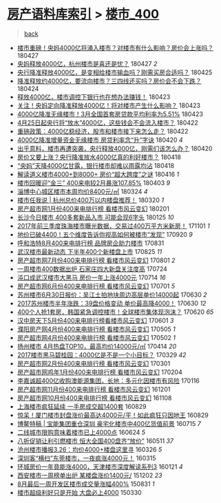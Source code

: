 [房产语料库索引](../../README.md)  > [楼市_400](楼市_400.md)
====
> [back](../README.md)

- [楼市重磅！央妈4000亿将涌入楼市？对楼市有什么影响？房价会上涨吗？](http://jkwz.applinzi.com/ittc/7096711580601549831.html#%E6%A5%BC%E5%B8%82%E9%87%8D%E7%A3%85%EF%BC%81%E5%A4%AE%E5%A6%884000%E4%BA%BF%E5%B0%86%E6%B6%8C%E5%85%A5%E6%A5%BC%E5%B8%82%EF%BC%9F%E5%AF%B9%E6%A5%BC%E5%B8%82%E6%9C%89%E4%BB%80%E4%B9%88%E5%BD%B1%E5%93%8D%EF%BC%9F%E6%88%BF%E4%BB%B7%E4%BC%9A%E4%B8%8A%E6%B6%A8%E5%90%97%EF%BC%9F) 180427  
- [央妈释放4000亿，杭州楼市是喜还是忧？](http://jkwz.applinzi.com/ittc/7096591518527915025.html#%E5%A4%AE%E5%A6%88%E9%87%8A%E6%94%BE4000%E4%BA%BF%EF%BC%8C%E6%9D%AD%E5%B7%9E%E6%A5%BC%E5%B8%82%E6%98%AF%E5%96%9C%E8%BF%98%E6%98%AF%E5%BF%A7%EF%BC%9F) 180427 *2* 
- [央行降准释放4000亿，是变相给楼市输血吗？刚需买房合适吗？](http://jkwz.applinzi.com/ittc/7095908259561210887.html#%E5%A4%AE%E8%A1%8C%E9%99%8D%E5%87%86%E9%87%8A%E6%94%BE4000%E4%BA%BF%EF%BC%8C%E6%98%AF%E5%8F%98%E7%9B%B8%E7%BB%99%E6%A5%BC%E5%B8%82%E8%BE%93%E8%A1%80%E5%90%97%EF%BC%9F%E5%88%9A%E9%9C%80%E4%B9%B0%E6%88%BF%E5%90%88%E9%80%82%E5%90%97%EF%BC%9F) 180425  
- [降准释放约4000亿，要流向楼市？三四线还买吗？房价会不会下跌？](http://jkwz.applinzi.com/ittc/7095572057930859536.html#%E9%99%8D%E5%87%86%E9%87%8A%E6%94%BE%E7%BA%A64000%E4%BA%BF%EF%BC%8C%E8%A6%81%E6%B5%81%E5%90%91%E6%A5%BC%E5%B8%82%EF%BC%9F%E4%B8%89%E5%9B%9B%E7%BA%BF%E8%BF%98%E4%B9%B0%E5%90%97%EF%BC%9F%E6%88%BF%E4%BB%B7%E4%BC%9A%E4%B8%8D%E4%BC%9A%E4%B8%8B%E8%B7%8C%EF%BC%9F) 180424  
- [释放4000亿，楼市调控下银行也在想办法赚钱！](http://jkwz.applinzi.com/ittc/7095213816516445191.html#%E9%87%8A%E6%94%BE4000%E4%BA%BF%EF%BC%8C%E6%A5%BC%E5%B8%82%E8%B0%83%E6%8E%A7%E4%B8%8B%E9%93%B6%E8%A1%8C%E4%B9%9F%E5%9C%A8%E6%83%B3%E5%8A%9E%E6%B3%95%E8%B5%9A%E9%92%B1%EF%BC%81) 180423  
- [关注！央妈定向降准释放4000亿！将对楼市产生什么影响？](http://jkwz.applinzi.com/ittc/7095131872424363019.html#%E5%85%B3%E6%B3%A8%EF%BC%81%E5%A4%AE%E5%A6%88%E5%AE%9A%E5%90%91%E9%99%8D%E5%87%86%E9%87%8A%E6%94%BE4000%E4%BA%BF%EF%BC%81%E5%B0%86%E5%AF%B9%E6%A5%BC%E5%B8%82%E4%BA%A7%E7%94%9F%E4%BB%80%E4%B9%88%E5%BD%B1%E5%93%8D%EF%BC%9F) 180423  
- [4000亿降准无缘楼市！3月全国首套房贷款平均利率为5.51%](http://jkwz.applinzi.com/ittc/7094830695354729482.html#4000%E4%BA%BF%E9%99%8D%E5%87%86%E6%97%A0%E7%BC%98%E6%A5%BC%E5%B8%82%EF%BC%813%E6%9C%88%E5%85%A8%E5%9B%BD%E9%A6%96%E5%A5%97%E6%88%BF%E8%B4%B7%E6%AC%BE%E5%B9%B3%E5%9D%87%E5%88%A9%E7%8E%87%E4%B8%BA5.51%25) 180423  
- [4月25日起央行将“放水”4000亿，这些钱会不会流入楼市？](http://jkwz.applinzi.com/ittc/7094798049866155018.html#4%E6%9C%8825%E6%97%A5%E8%B5%B7%E5%A4%AE%E8%A1%8C%E5%B0%86%E2%80%9C%E6%94%BE%E6%B0%B4%E2%80%9D4000%E4%BA%BF%EF%BC%8C%E8%BF%99%E4%BA%9B%E9%92%B1%E4%BC%9A%E4%B8%8D%E4%BC%9A%E6%B5%81%E5%85%A5%E6%A5%BC%E5%B8%82%EF%BC%9F) 180422  
- [重磅政策：4000亿稳经济，股市和楼市接下来怎么走？](http://jkwz.applinzi.com/ittc/7094802148560995338.html#%E9%87%8D%E7%A3%85%E6%94%BF%E7%AD%96%EF%BC%9A4000%E4%BA%BF%E7%A8%B3%E7%BB%8F%E6%B5%8E%EF%BC%8C%E8%82%A1%E5%B8%82%E5%92%8C%E6%A5%BC%E5%B8%82%E6%8E%A5%E4%B8%8B%E6%9D%A5%E6%80%8E%E4%B9%88%E8%B5%B0%EF%BC%9F) 180422  
- [4000亿降准增量资金无缘楼市 房贷利率念“升”字诀](http://jkwz.applinzi.com/ittc/7094204781705036816.html#4000%E4%BA%BF%E9%99%8D%E5%87%86%E5%A2%9E%E9%87%8F%E8%B5%84%E9%87%91%E6%97%A0%E7%BC%98%E6%A5%BC%E5%B8%82+%E6%88%BF%E8%B4%B7%E5%88%A9%E7%8E%87%E5%BF%B5%E2%80%9C%E5%8D%87%E2%80%9D%E5%AD%97%E8%AF%80) 180420 *4* 
- [出乎意料，楼市再遭突袭，央行释放4000亿，刚需们该怎么办？](http://jkwz.applinzi.com/ittc/7093722276283548689.html#%E5%87%BA%E4%B9%8E%E6%84%8F%E6%96%99%EF%BC%8C%E6%A5%BC%E5%B8%82%E5%86%8D%E9%81%AD%E7%AA%81%E8%A2%AD%EF%BC%8C%E5%A4%AE%E8%A1%8C%E9%87%8A%E6%94%BE4000%E4%BA%BF%EF%BC%8C%E5%88%9A%E9%9C%80%E4%BB%AC%E8%AF%A5%E6%80%8E%E4%B9%88%E5%8A%9E%EF%BC%9F) 180420  
- [房价又要上涨？央行降准放水4000亿真的利好楼市？](http://jkwz.applinzi.com/ittc/7093400211735184391.html#%E6%88%BF%E4%BB%B7%E5%8F%88%E8%A6%81%E4%B8%8A%E6%B6%A8%EF%BC%9F%E5%A4%AE%E8%A1%8C%E9%99%8D%E5%87%86%E6%94%BE%E6%B0%B44000%E4%BA%BF%E7%9C%9F%E7%9A%84%E5%88%A9%E5%A5%BD%E6%A5%BC%E5%B8%82%EF%BC%9F) 180418  
- [“央妈”天降4000亿甘露，银行楼市却难以雨露均沾](http://jkwz.applinzi.com/ittc/7093362280966390795.html#%E2%80%9C%E5%A4%AE%E5%A6%88%E2%80%9D%E5%A4%A9%E9%99%8D4000%E4%BA%BF%E7%94%98%E9%9C%B2%EF%BC%8C%E9%93%B6%E8%A1%8C%E6%A5%BC%E5%B8%82%E5%8D%B4%E9%9A%BE%E4%BB%A5%E9%9B%A8%E9%9C%B2%E5%9D%87%E6%B2%BE) 180418  
- [解读道义楼市4000+到8000+ 房价“超大跨度”之谜](http://jkwz.applinzi.com/ittc/7092512239766733835.html#%E8%A7%A3%E8%AF%BB%E9%81%93%E4%B9%89%E6%A5%BC%E5%B8%824000%2B%E5%88%B08000%2B+%E6%88%BF%E4%BB%B7%E2%80%9C%E8%B6%85%E5%A4%A7%E8%B7%A8%E5%BA%A6%E2%80%9D%E4%B9%8B%E8%B0%9C) 180416 *1* 
- [楼市回暖迎“金三” 400来电较2月暴涨107.85%](http://jkwz.applinzi.com/ittc/7087579017471591435.html#%E6%A5%BC%E5%B8%82%E5%9B%9E%E6%9A%96%E8%BF%8E%E2%80%9C%E9%87%91%E4%B8%89%E2%80%9D+400%E6%9D%A5%E7%94%B5%E8%BE%832%E6%9C%88%E6%9A%B4%E6%B6%A8107.85%25) 180403 *9* 
- [淄博中心城区楼市本周均价8400元/㎡](http://jkwz.applinzi.com/ittc/7083987984041116678.html#%E6%B7%84%E5%8D%9A%E4%B8%AD%E5%BF%83%E5%9F%8E%E5%8C%BA%E6%A5%BC%E5%B8%82%E6%9C%AC%E5%91%A8%E5%9D%87%E4%BB%B78400%E5%85%83%2F%E3%8E%A1) 180324 *4* 
- [楼市任我说 | 杭州总价400万以内楼盘推荐！](http://jkwz.applinzi.com/ittc/7082516412507882503.html#%E6%A5%BC%E5%B8%82%E4%BB%BB%E6%88%91%E8%AF%B4+%7C+%E6%9D%AD%E5%B7%9E%E6%80%BB%E4%BB%B7400%E4%B8%87%E4%BB%A5%E5%86%85%E6%A5%BC%E7%9B%98%E6%8E%A8%E8%8D%90%EF%BC%81) 180320 *1* 
- [房产超市网1月份400来电排行榜 看楼市风云变幻](http://jkwz.applinzi.com/ittc/7065183807760499728.html#%E6%88%BF%E4%BA%A7%E8%B6%85%E5%B8%82%E7%BD%911%E6%9C%88%E4%BB%BD400%E6%9D%A5%E7%94%B5%E6%8E%92%E8%A1%8C%E6%A6%9C+%E7%9C%8B%E6%A5%BC%E5%B8%82%E9%A3%8E%E4%BA%91%E5%8F%98%E5%B9%BB) 180201  
- [长沙今日楼市 400多套新品入市 可能会现6字头](http://jkwz.applinzi.com/ittc/7062476510005298187.html#%E9%95%BF%E6%B2%99%E4%BB%8A%E6%97%A5%E6%A5%BC%E5%B8%82+400%E5%A4%9A%E5%A5%97%E6%96%B0%E5%93%81%E5%85%A5%E5%B8%82+%E5%8F%AF%E8%83%BD%E4%BC%9A%E7%8E%B06%E5%AD%97%E5%A4%B4) 180125 *10* 
- [2017年前三季度珠海楼市曝光数据，交易过400万平方米新房！](http://jkwz.applinzi.com/ittc/7030893400788829200.html#2017%E5%B9%B4%E5%89%8D%E4%B8%89%E5%AD%A3%E5%BA%A6%E7%8F%A0%E6%B5%B7%E6%A5%BC%E5%B8%82%E6%9B%9D%E5%85%89%E6%95%B0%E6%8D%AE%EF%BC%8C%E4%BA%A4%E6%98%93%E8%BF%87400%E4%B8%87%E5%B9%B3%E6%96%B9%E7%B1%B3%E6%96%B0%E6%88%BF%EF%BC%81) 171101 *1* 
- [地价已破4400！五个维度告诉你视高如何被楼市“发现”](http://jkwz.applinzi.com/ittc/7015341821822239760.html#%E5%9C%B0%E4%BB%B7%E5%B7%B2%E7%A0%B44400%EF%BC%81%E4%BA%94%E4%B8%AA%E7%BB%B4%E5%BA%A6%E5%91%8A%E8%AF%89%E4%BD%A0%E8%A7%86%E9%AB%98%E5%A6%82%E4%BD%95%E8%A2%AB%E6%A5%BC%E5%B8%82%E2%80%9C%E5%8F%91%E7%8E%B0%E2%80%9D) 170920 *9* 
- [呼和浩特8月400来电排行榜 品牌房企助力楼市](http://jkwz.applinzi.com/ittc/7007927557255857168.html#%E5%91%BC%E5%92%8C%E6%B5%A9%E7%89%B98%E6%9C%88400%E6%9D%A5%E7%94%B5%E6%8E%92%E8%A1%8C%E6%A6%9C+%E5%93%81%E7%89%8C%E6%88%BF%E4%BC%81%E5%8A%A9%E5%8A%9B%E6%A5%BC%E5%B8%82) 170831  
- [武汉楼市最新动态 下半年400个新楼盘上市](http://jkwz.applinzi.com/ittc/7005690747045823505.html#%E6%AD%A6%E6%B1%89%E6%A5%BC%E5%B8%82%E6%9C%80%E6%96%B0%E5%8A%A8%E6%80%81+%E4%B8%8B%E5%8D%8A%E5%B9%B4400%E4%B8%AA%E6%96%B0%E6%A5%BC%E7%9B%98%E4%B8%8A%E5%B8%82) 170825 *11* 
- [房产超市网7月份400来电排行榜 看楼市风云变幻](http://jkwz.applinzi.com/ittc/6996889676995363856.html#%E6%88%BF%E4%BA%A7%E8%B6%85%E5%B8%82%E7%BD%917%E6%9C%88%E4%BB%BD400%E6%9D%A5%E7%94%B5%E6%8E%92%E8%A1%8C%E6%A6%9C+%E7%9C%8B%E6%A5%BC%E5%B8%82%E9%A3%8E%E4%BA%91%E5%8F%98%E5%B9%BB) 170801 *2* 
- [一周楼市400数据出炉 石家庄四大新盘关注度高](http://jkwz.applinzi.com/ittc/6993881582518420497.html#%E4%B8%80%E5%91%A8%E6%A5%BC%E5%B8%82400%E6%95%B0%E6%8D%AE%E5%87%BA%E7%82%89+%E7%9F%B3%E5%AE%B6%E5%BA%84%E5%9B%9B%E5%A4%A7%E6%96%B0%E7%9B%98%E5%85%B3%E6%B3%A8%E5%BA%A6%E9%AB%98) 170724  
- [沌口成武汉楼市大黑马 房价一年上涨4000元](http://jkwz.applinzi.com/ittc/6990101010255971345.html#%E6%B2%8C%E5%8F%A3%E6%88%90%E6%AD%A6%E6%B1%89%E6%A5%BC%E5%B8%82%E5%A4%A7%E9%BB%91%E9%A9%AC+%E6%88%BF%E4%BB%B7%E4%B8%80%E5%B9%B4%E4%B8%8A%E6%B6%A84000%E5%85%83) 170714 *16* 
- [房产超市网6月份400来电排行榜 看楼市风云变幻](http://jkwz.applinzi.com/ittc/6985297039607727109.html#%E6%88%BF%E4%BA%A7%E8%B6%85%E5%B8%82%E7%BD%916%E6%9C%88%E4%BB%BD400%E6%9D%A5%E7%94%B5%E6%8E%92%E8%A1%8C%E6%A6%9C+%E7%9C%8B%E6%A5%BC%E5%B8%82%E9%A3%8E%E4%BA%91%E5%8F%98%E5%B9%BB) 170701 *5* 
- [苏州楼市6月30日报价：吴江土拍地块周边高层单价14000起](http://jkwz.applinzi.com/ittc/6984850645033944068.html#%E8%8B%8F%E5%B7%9E%E6%A5%BC%E5%B8%826%E6%9C%8830%E6%97%A5%E6%8A%A5%E4%BB%B7%EF%BC%9A%E5%90%B4%E6%B1%9F%E5%9C%9F%E6%8B%8D%E5%9C%B0%E5%9D%97%E5%91%A8%E8%BE%B9%E9%AB%98%E5%B1%82%E5%8D%95%E4%BB%B714000%E8%B5%B7) 170630 *2* 
- [2017苏州楼市半年涨跌：39盘价格变动 单价最高降4000！](http://jkwz.applinzi.com/ittc/6984850015464719364.html#2017%E8%8B%8F%E5%B7%9E%E6%A5%BC%E5%B8%82%E5%8D%8A%E5%B9%B4%E6%B6%A8%E8%B7%8C%EF%BC%9A39%E7%9B%98%E4%BB%B7%E6%A0%BC%E5%8F%98%E5%8A%A8+%E5%8D%95%E4%BB%B7%E6%9C%80%E9%AB%98%E9%99%8D4000%EF%BC%81) 170630 *12* 
- [400个人抢1套房，韩国紧急调控楼市！全球楼市集体现泡沫？](http://jkwz.applinzi.com/ittc/6981295153426727940.html#400%E4%B8%AA%E4%BA%BA%E6%8A%A21%E5%A5%97%E6%88%BF%EF%BC%8C%E9%9F%A9%E5%9B%BD%E7%B4%A7%E6%80%A5%E8%B0%83%E6%8E%A7%E6%A5%BC%E5%B8%82%EF%BC%81%E5%85%A8%E7%90%83%E6%A5%BC%E5%B8%82%E9%9B%86%E4%BD%93%E7%8E%B0%E6%B3%A1%E6%B2%AB%EF%BC%9F) 170620 *65* 
- [汉中房天下5月份400来电排行榜看楼市风云变幻](http://jkwz.applinzi.com/ittc/6974228970999383044.html#%E6%B1%89%E4%B8%AD%E6%88%BF%E5%A4%A9%E4%B8%8B5%E6%9C%88%E4%BB%BD400%E6%9D%A5%E7%94%B5%E6%8E%92%E8%A1%8C%E6%A6%9C%E7%9C%8B%E6%A5%BC%E5%B8%82%E9%A3%8E%E4%BA%91%E5%8F%98%E5%B9%BB) 170601 *3* 
- [濮阳房产网4月份400来电排行榜 看楼市风云变幻](http://jkwz.applinzi.com/ittc/6964101184418743301.html#%E6%BF%AE%E9%98%B3%E6%88%BF%E4%BA%A7%E7%BD%914%E6%9C%88%E4%BB%BD400%E6%9D%A5%E7%94%B5%E6%8E%92%E8%A1%8C%E6%A6%9C+%E7%9C%8B%E6%A5%BC%E5%B8%82%E9%A3%8E%E4%BA%91%E5%8F%98%E5%B9%BB) 170505 *1* 
- [房产超市网4月份400来电排行榜 看楼市风云变幻](http://jkwz.applinzi.com/ittc/6963146938248594436.html#%E6%88%BF%E4%BA%A7%E8%B6%85%E5%B8%82%E7%BD%914%E6%9C%88%E4%BB%BD400%E6%9D%A5%E7%94%B5%E6%8E%92%E8%A1%8C%E6%A6%9C+%E7%9C%8B%E6%A5%BC%E5%B8%82%E9%A3%8E%E4%BA%91%E5%8F%98%E5%B9%BB) 170502 *1* 
- [扬州楼市 4月热盘TOP10，最高均价14000元/㎡](http://jkwz.applinzi.com/ittc/6956433723615609861.html#%E6%89%AC%E5%B7%9E%E6%A5%BC%E5%B8%82+4%E6%9C%88%E7%83%AD%E7%9B%98TOP10%EF%BC%8C%E6%9C%80%E9%AB%98%E5%9D%87%E4%BB%B714000%E5%85%83%2F%E3%8E%A1) 170414 *20* 
- [2017楼市黑马碧桂园：4000亿是不是一个小目标？](http://jkwz.applinzi.com/ittc/6950469632937952261.html#2017%E6%A5%BC%E5%B8%82%E9%BB%91%E9%A9%AC%E7%A2%A7%E6%A1%82%E5%9B%AD%EF%BC%9A4000%E4%BA%BF%E6%98%AF%E4%B8%8D%E6%98%AF%E4%B8%80%E4%B8%AA%E5%B0%8F%E7%9B%AE%E6%A0%87%EF%BC%9F) 170329 *42* 
- [房产超市网2月份400来电排行榜 看楼市风云变幻](http://jkwz.applinzi.com/ittc/6940106398695425028.html#%E6%88%BF%E4%BA%A7%E8%B6%85%E5%B8%82%E7%BD%912%E6%9C%88%E4%BB%BD400%E6%9D%A5%E7%94%B5%E6%8E%92%E8%A1%8C%E6%A6%9C+%E7%9C%8B%E6%A5%BC%E5%B8%82%E9%A3%8E%E4%BA%91%E5%8F%98%E5%B9%BB) 170301  
- [房产超市网鸡年1月份400来电排行榜 看楼市风云变幻](http://jkwz.applinzi.com/ittc/6930738054531908612.html#%E6%88%BF%E4%BA%A7%E8%B6%85%E5%B8%82%E7%BD%91%E9%B8%A1%E5%B9%B41%E6%9C%88%E4%BB%BD400%E6%9D%A5%E7%94%B5%E6%8E%92%E8%A1%8C%E6%A6%9C+%E7%9C%8B%E6%A5%BC%E5%B8%82%E9%A3%8E%E4%BA%91%E5%8F%98%E5%B9%BB) 170204  
- [李嘉诚超400亿收购澳能源集团，长地：多元化因楼市有风险](http://jkwz.applinzi.com/ittc/6923692518100435972.html#%E6%9D%8E%E5%98%89%E8%AF%9A%E8%B6%85400%E4%BA%BF%E6%94%B6%E8%B4%AD%E6%BE%B3%E8%83%BD%E6%BA%90%E9%9B%86%E5%9B%A2%EF%BC%8C%E9%95%BF%E5%9C%B0%EF%BC%9A%E5%A4%9A%E5%85%83%E5%8C%96%E5%9B%A0%E6%A5%BC%E5%B8%82%E6%9C%89%E9%A3%8E%E9%99%A9) 170116  
- [房产超市网11月份400来电排行榜 看楼市风云变幻](http://jkwz.applinzi.com/ittc/6906701134361527300.html#%E6%88%BF%E4%BA%A7%E8%B6%85%E5%B8%82%E7%BD%9111%E6%9C%88%E4%BB%BD400%E6%9D%A5%E7%94%B5%E6%8E%92%E8%A1%8C%E6%A6%9C+%E7%9C%8B%E6%A5%BC%E5%B8%82%E9%A3%8E%E4%BA%91%E5%8F%98%E5%B9%BB) 161201  
- [房产超市网10月份400来电排行榜 看楼市风云变幻](http://jkwz.applinzi.com/ittc/6898185659079984133.html#%E6%88%BF%E4%BA%A7%E8%B6%85%E5%B8%82%E7%BD%9110%E6%9C%88%E4%BB%BD400%E6%9D%A5%E7%94%B5%E6%8E%92%E8%A1%8C%E6%A6%9C+%E7%9C%8B%E6%A5%BC%E5%B8%82%E9%A3%8E%E4%BA%91%E5%8F%98%E5%B9%BB) 161108  
- [上海楼市疯狂延续 一手房成交超1400套](http://jkwz.applinzi.com/ittc/6871833775629140996.html#%E4%B8%8A%E6%B5%B7%E6%A5%BC%E5%B8%82%E7%96%AF%E7%8B%82%E5%BB%B6%E7%BB%AD+%E4%B8%80%E6%89%8B%E6%88%BF%E6%88%90%E4%BA%A4%E8%B6%851400%E5%A5%97) 160829  
- [惊呆！厦门楼市封盘涨价最高达4000元/平！如此疯狂只因地王](http://jkwz.applinzi.com/ittc/6871817688711693316.html#%E6%83%8A%E5%91%86%EF%BC%81%E5%8E%A6%E9%97%A8%E6%A5%BC%E5%B8%82%E5%B0%81%E7%9B%98%E6%B6%A8%E4%BB%B7%E6%9C%80%E9%AB%98%E8%BE%BE4000%E5%85%83%2F%E5%B9%B3%EF%BC%81%E5%A6%82%E6%AD%A4%E7%96%AF%E7%8B%82%E5%8F%AA%E5%9B%A0%E5%9C%B0%E7%8E%8B) 160829  
- [博鳌特稿 | 宝能集团重仓深圳 豪宅化楼市中400亿货值前景](http://jkwz.applinzi.com/ittc/6855093984216744964.html#%E5%8D%9A%E9%B3%8C%E7%89%B9%E7%A8%BF+%7C+%E5%AE%9D%E8%83%BD%E9%9B%86%E5%9B%A2%E9%87%8D%E4%BB%93%E6%B7%B1%E5%9C%B3+%E8%B1%AA%E5%AE%85%E5%8C%96%E6%A5%BC%E5%B8%82%E4%B8%AD400%E4%BA%BF%E8%B4%A7%E5%80%BC%E5%89%8D%E6%99%AF) 160715 *7* 
- [二线城市限购意味着楼市已上4000点](http://jkwz.applinzi.com/ittc/6847190221934052357.html#%E4%BA%8C%E7%BA%BF%E5%9F%8E%E5%B8%82%E9%99%90%E8%B4%AD%E6%84%8F%E5%91%B3%E7%9D%80%E6%A5%BC%E5%B8%82%E5%B7%B2%E4%B8%8A4000%E7%82%B9) 160624 *5* 
- [八折促销让利引燃楼市 恒大全国400盘齐“放价”](http://jkwz.applinzi.com/ittc/6830976834665448453.html#%E5%85%AB%E6%8A%98%E4%BF%83%E9%94%80%E8%AE%A9%E5%88%A9%E5%BC%95%E7%87%83%E6%A5%BC%E5%B8%82+%E6%81%92%E5%A4%A7%E5%85%A8%E5%9B%BD400%E7%9B%98%E9%BD%90%E2%80%9C%E6%94%BE%E4%BB%B7%E2%80%9D) 160511 *37* 
- [沧州楼市播报3.26：均价4000+楼盘这里寻](http://jkwz.applinzi.com/ittc/6813828527048623108.html#%E6%B2%A7%E5%B7%9E%E6%A5%BC%E5%B8%82%E6%92%AD%E6%8A%A53.26%EF%BC%9A%E5%9D%87%E4%BB%B74000%2B%E6%A5%BC%E7%9B%98%E8%BF%99%E9%87%8C%E5%AF%BB) 160326 *5* 
- [深圳客“横扫”东莞楼市，一夜疯涨4000元！](http://jkwz.applinzi.com/ittc/6809851297972880389.html#%E6%B7%B1%E5%9C%B3%E5%AE%A2%E2%80%9C%E6%A8%AA%E6%89%AB%E2%80%9D%E4%B8%9C%E8%8E%9E%E6%A5%BC%E5%B8%82%EF%BC%8C%E4%B8%80%E5%A4%9C%E7%96%AF%E6%B6%A84000%E5%85%83%EF%BC%81) 160315  
- [环城房价一年竟能涨4000，天津楼市深度解读系列3](http://jkwz.applinzi.com/ittc/6789760420642554885.html#%E7%8E%AF%E5%9F%8E%E6%88%BF%E4%BB%B7%E4%B8%80%E5%B9%B4%E7%AB%9F%E8%83%BD%E6%B6%A84000%EF%BC%8C%E5%A4%A9%E6%B4%A5%E6%A5%BC%E5%B8%82%E6%B7%B1%E5%BA%A6%E8%A7%A3%E8%AF%BB%E7%B3%BB%E5%88%973) 160121 *4* 
- [西安楼市一周榜单出炉 某楼盘涨价1400元/](http://jkwz.applinzi.com/ittc/6771138260076332036.html#%E8%A5%BF%E5%AE%89%E6%A5%BC%E5%B8%82%E4%B8%80%E5%91%A8%E6%A6%9C%E5%8D%95%E5%87%BA%E7%82%89+%E6%9F%90%E6%A5%BC%E7%9B%98%E6%B6%A8%E4%BB%B71400%E5%85%83%2F) 151202 *23* 
- [8月最后一周开发区楼市成交量涨幅400%](http://jkwz.applinzi.com/ittc/6736756659217712133.html#8%E6%9C%88%E6%9C%80%E5%90%8E%E4%B8%80%E5%91%A8%E5%BC%80%E5%8F%91%E5%8C%BA%E6%A5%BC%E5%B8%82%E6%88%90%E4%BA%A4%E9%87%8F%E6%B6%A8%E5%B9%85400%25) 150831 *1* 
- [楼市超级利好只是开始 大盘必上4000](http://jkwz.applinzi.com/ittc/547650611401928961.html#%E6%A5%BC%E5%B8%82%E8%B6%85%E7%BA%A7%E5%88%A9%E5%A5%BD%E5%8F%AA%E6%98%AF%E5%BC%80%E5%A7%8B+%E5%A4%A7%E7%9B%98%E5%BF%85%E4%B8%8A4000) 150330  
